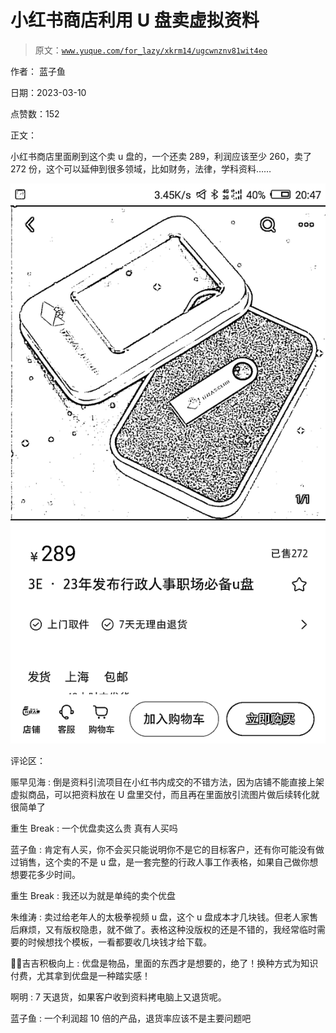 # 小红书商店利用 U 盘卖虚拟资料

> 原文：[`www.yuque.com/for_lazy/xkrm14/ugcwnznv81wit4eo`](https://www.yuque.com/for_lazy/xkrm14/ugcwnznv81wit4eo)

作者： 蓝子鱼 

日期：2023-03-10 

点赞数：152 

正文： 

小红书商店里面刷到这个卖 u 盘的，一个还卖 289，利润应该至少 260，卖了 272 份，这个可以延伸到很多领域，比如财务，法律，学科资料…… 

![](img/4018e0c1951c55388cf967f798b381a7.png)  

评论区： 

赈早见海 : 倒是资料引流项目在小红书内成交的不错方法，因为店铺不能直接上架虚拟商品，可以把资料放在 U 盘里交付，而且再在里面放引流图片做后续转化就很简单了 

重生 Break : 一个优盘卖这么贵 真有人买吗 

蓝子鱼 : 肯定有人买，你不会买只能说明你不是它的目标客户，还有你可能没有做过销售，这个卖的不是 u 盘，是一套完整的行政人事工作表格，如果自己做你想想要花多少时间。 

重生 Break : 我还以为就是单纯的卖个优盘 

朱维涛 : 卖过给老年人的太极拳视频 u 盘，这个 u 盘成本才几块钱。但老人家售后麻烦，又有版权隐患，就不做了。表格这种没版权的还是不错的，我经常临时需要的时候想找个模板，一看都要收几块钱才给下载。 

💪🏻吉吉积极向上 : 优盘是物品，里面的东西才是想要的，绝了！换种方式为知识付费，尤其拿到优盘是一种踏实感！ 

啊明 : 7 天退货，如果客户收到资料拷电脑上又退货呢。 

蓝子鱼 : 一个利润超 10 倍的产品，退货率应该不是主要问题吧 


